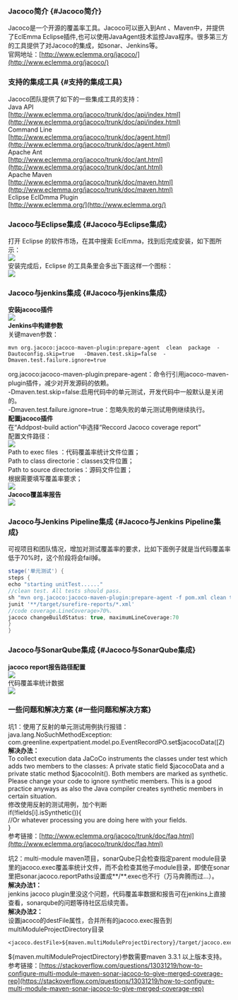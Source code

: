 ### Jacoco简介 {#Jacoco简介}

Jacoco是一个开源的覆盖率工具。Jacoco可以嵌入到Ant 、Maven中，并提供了EclEmma Eclipse插件,也可以使用JavaAgent技术监控Java程序。很多第三方的工具提供了对Jacoco的集成，如sonar、Jenkins等。  
官网地址：[http://www.eclemma.org/jacoco/](http://www.eclemma.org/jacoco/)

### 支持的集成工具 {#支持的集成工具}

Jacoco团队提供了如下的一些集成工具的支持：  
Java API  
[http://www.eclemma.org/jacoco/trunk/doc/api/index.html](http://www.eclemma.org/jacoco/trunk/doc/api/index.html)  
Command Line  
[http://www.eclemma.org/jacoco/trunk/doc/agent.html](http://www.eclemma.org/jacoco/trunk/doc/agent.html)  
Apache Ant  
[http://www.eclemma.org/jacoco/trunk/doc/ant.html](http://www.eclemma.org/jacoco/trunk/doc/ant.html)  
Apache Maven  
[http://www.eclemma.org/jacoco/trunk/doc/maven.html](http://www.eclemma.org/jacoco/trunk/doc/maven.html)  
Eclipse EclDmma Plugin  
[http://www.eclemma.org/](http://www.eclemma.org/)

### Jacoco与Eclipse集成 {#Jacoco与Eclipse集成}

打开 Eclipse 的软件市场，在其中搜索 EclEmma，找到后完成安装，如下图所示：  
[![](https://testerhome.com/uploads/photo/2017/6d769276-29cb-478f-96a2-733af1ac5f11.png!large)](https://testerhome.com/uploads/photo/2017/6d769276-29cb-478f-96a2-733af1ac5f11.png!large)  
安装完成后，Eclipse 的工具条里会多出下面这样一个图标：  
[![](https://testerhome.com/uploads/photo/2017/3961e750-f8ef-4685-a76f-287a40016654.png!large)](https://testerhome.com/uploads/photo/2017/3961e750-f8ef-4685-a76f-287a40016654.png!large)

### Jacoco与jenkins集成 {#Jacoco与jenkins集成}

**安装jacoco插件**  
[![](https://testerhome.com/uploads/photo/2017/1634a98a-8f68-43e3-977c-3f08677853f2.png!large)](https://testerhome.com/uploads/photo/2017/1634a98a-8f68-43e3-977c-3f08677853f2.png!large)  
**Jenkins中构建参数**  
关键maven参数：

```
mvn org.jacoco:jacoco-maven-plugin:prepare-agent  clean  package  -Dautoconfig.skip=true   -Dmaven.test.skip=false  -Dmaven.test.failure.ignore=true
```

org.jacoco:jacoco-maven-plugin:prepare-agent：命令行引用jacoco-maven-plugin插件，减少对开发源码的依赖。  
-Dmaven.test.skip=false:启用代码中的单元测试，开发代码中一般默认是关闭的。  
-Dmaven.test.failure.ignore=true：忽略失败的单元测试用例继续执行。  
**配置jacoco插件**  
在“Addpost-build action”中选择“Reccord Jacoco coverage report”  
配置文件路径：  
[![](https://testerhome.com/uploads/photo/2017/dc58f58e-1221-4cbc-a754-7adf1ea57043.png!large)](https://testerhome.com/uploads/photo/2017/dc58f58e-1221-4cbc-a754-7adf1ea57043.png!large)  
Path to exec files ：代码覆盖率统计文件位置；  
Path to class directorie：classes文件位置；  
Path to source directories：源码文件位置；  
根据需要填写覆盖率要求；  
[![](https://testerhome.com/uploads/photo/2017/b45f91f1-063b-4976-b52e-3d886eadf97c.png!large)](https://testerhome.com/uploads/photo/2017/b45f91f1-063b-4976-b52e-3d886eadf97c.png!large)  
**Jacoco覆盖率报告**  
[![](https://testerhome.com/uploads/photo/2017/de55eac4-c465-42c0-9555-90ac582b1a2e.png!large)](https://testerhome.com/uploads/photo/2017/de55eac4-c465-42c0-9555-90ac582b1a2e.png!large)

### Jacoco与Jenkins Pipeline集成 {#Jacoco与Jenkins Pipeline集成}

可视项目和团队情况，增加对测试覆盖率的要求，比如下面例子就是当代码覆盖率低于70%时，这个阶段将会fail掉。

```groovy
stage('单元测试') {
steps {
echo "starting unitTest......"
//clean test. All tests should pass.
sh "mvn org.jacoco:jacoco-maven-plugin:prepare-agent -f pom.xml clean test -Dautoconfig.skip=true -Dmaven.test.skip=false -Dmaven.test.failure.ignore=true"
junit '**/target/surefire-reports/*.xml'
//code coverage.LineCoverage>70%.
jacoco changeBuildStatus: true, maximumLineCoverage:70
}
}
```

### Jacoco与SonarQube集成 {#Jacoco与SonarQube集成}

**jacoco report报告路径配置**  
[![](https://testerhome.com/uploads/photo/2017/08453dab-d264-4d35-869d-51aa6deec884.png!large)](https://testerhome.com/uploads/photo/2017/08453dab-d264-4d35-869d-51aa6deec884.png!large)  
代码覆盖率统计数据  
[![](https://testerhome.com/uploads/photo/2017/e88a5839-9fd4-43ff-9999-5086090edce9.png!large)](https://testerhome.com/uploads/photo/2017/e88a5839-9fd4-43ff-9999-5086090edce9.png!large)

### 一些问题和解决方案 {#一些问题和解决方案}

坑1：使用了反射的单元测试用例执行报错：java.lang.NoSuchMethodException: com.greenline.expertpatient.model.po.EventRecordPO.set$jacocoData\(\[Z\)  
**解决办法：**  
To collect execution data JaCoCo instruments the classes under test which adds two members to the classes: A private static field $jacocoData and a private static method $jacocoInit\(\). Both members are marked as synthetic.  
Please change your code to ignore synthetic members. This is a good practice anyways as also the Java compiler creates synthetic members in certain situation.  
修改使用反射的测试用例，加个判断  
if\(!fields\[i\].isSynthetic\(\)\){  
//Or whatever processing you are doing here with your fields.  
}  
参考链接：[http://www.eclemma.org/jacoco/trunk/doc/faq.html](http://www.eclemma.org/jacoco/trunk/doc/faq.html)

坑2：multi-module maven项目，sonarQube只会检查指定parent module目录里的jacoco.exec覆盖率统计文件，而不会检查其他子module目录，即使在sonar里把sonar.jacoco.reportPaths设置成\*\*/\*\*.exec也不行（万马奔腾而过...）。  
**解决办法1：**  
jenkins jacoco plugin里没这个问题，代码覆盖率数据和报告可在jenkins上直接查看，sonarqube的问题等待社区后续完善。  
**解决办法2：**  
设置jacoco的destFile属性，合并所有的jacoco.exec报告到multiModuleProjectDirectory目录

```
<jacoco.destFile>${maven.multiModuleProjectDirectory}/target/jacoco.exec</jacoco.destFile>
```

${maven.multiModuleProjectDirectory}参数需要maven 3.3.1 以上版本支持。  
参考链接：[https://stackoverflow.com/questions/13031219/how-to-configure-multi-module-maven-sonar-jacoco-to-give-merged-coverage-rep](https://stackoverflow.com/questions/13031219/how-to-configure-multi-module-maven-sonar-jacoco-to-give-merged-coverage-rep)

